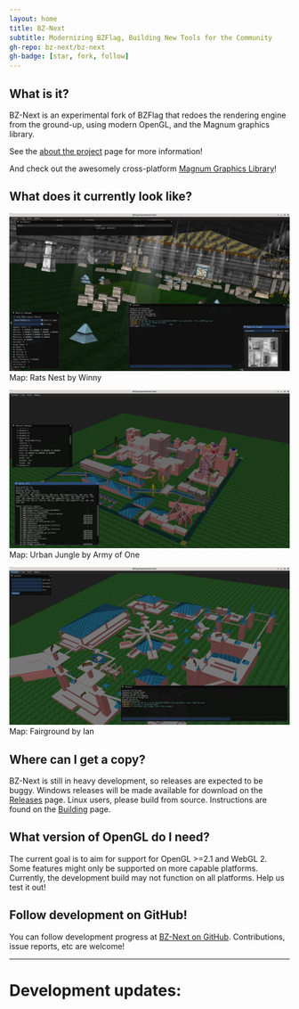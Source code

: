 ```yaml
---
layout: home
title: BZ-Next
subtitle: Modernizing BZFlag, Building New Tools for the Community
gh-repo: bz-next/bz-next
gh-badge: [star, fork, follow]
---
```


## What is it?

BZ-Next is an experimental fork of BZFlag that redoes the rendering engine from the ground-up, using modern OpenGL, and the Magnum graphics library.

See the [about the project](about) page for more information!

And check out the awesomely cross-platform [Magnum Graphics Library](https://magnum.graphics/)!

## What does it currently look like?

![Rats Nest by Winny](assets/img/screen0.jpg)
Map: Rats Nest by Winny

![Urban Jungle by Army of One](assets/img/screen1.jpg)
Map: Urban Jungle by Army of One

![Fairground by Ian](assets/img/screen2.jpg)
Map: Fairground by Ian

## Where can I get a copy?

BZ-Next is still in heavy development, so releases are expected to be buggy. Windows releases will be made available for download on the [Releases](releases) page. Linux users, please build from source. Instructions are found on the [Building](building) page.

## What version of OpenGL do I need?

The current goal is to aim for support for OpenGL >=2.1 and WebGL 2. Some features might only be supported on more capable platforms. Currently, the development build may not function on all platforms. Help us test it out!

## Follow development on GitHub!

You can follow development progress at [BZ-Next on GitHub](https://github.com/bz-next/bz-next). Contributions, issue reports, etc are welcome!

---
# Development updates:
